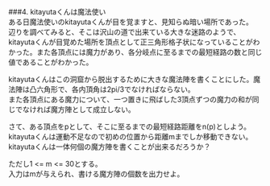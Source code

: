 ###4. kitayutaくんは魔法使い  
ある日魔法使いのkitayutaくんが目を覚ますと、見知らぬ暗い場所であった。  
辺りを調べてみると、そこは沢山の道で出来ている大きな迷路のようで、kitayutaくんが目覚めた場所を頂点として正三角形格子状になっていることがわかった。また各頂点には魔力があり、各分岐点に至るまでの最短経路の数と同じ値であることがわかった。  
  
kitayutaくんはこの洞窟から脱出するために大きな魔法陣を書くことにした。魔法陣は凸六角形で、各内頂角は2pi/3でなければならない。  
また各頂点にある魔力について、一つ置きに飛ばした3頂点ずつの魔力の和が同じでなければ魔方陣として成立しない。  
  
さて、ある頂点をpとして、そこに至るまでの最短経路距離をn(p)としよう。  
kitayutaくんは運動不足なので初めの位置から距離mまでしか移動できない。  
kitayutaくんは一体何個の魔方陣を書くことが出来るだろうか？  
  
ただし1 <= m <= 30とする。  
入力はmが与えられ、書ける魔方陣の個数を出力せよ。
